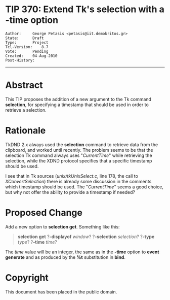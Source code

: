 # TIP 370: Extend Tk's selection with a -time option
	Author:		George Petasis <petasis@iit.demokritos.gr>
	State:		Draft
	Type:		Project
	Tcl-Version:	8.7
	Vote:		Pending
	Created:	04-Aug-2010
	Post-History:
-----

# Abstract

This TIP proposes the addition of a new argument to the Tk command
**selection**, for specifying a timestamp that should be used in order to
retrieve a selection.

# Rationale

TkDND 2.x always used the **selection** command to retrieve data from the
clipboard, and worked until recently. The problem seems to be that the
selection Tk command always uses "_CurrentTime_" while retrieving the
selection, while the XDND protocol specifies that a specific timestamp should
be used.

I see that in Tk sources \(_unix/tkUnixSelect.c_, line 178, the call to
_XConvertSelection_\) there is already some discussion in the comments which
timestamp should be used. The "_CurrentTime_" seems a good choice, but why
not offer the ability to provide a timestamp if needed?

# Proposed Change

Add a new option to **selection get**. Something like this:

 > **selection get** ?**-displayof** _window_? ?**-selection**
   _selection_? ?**-type** _type_? ?**-time** _time_?

The _time_ value will be an integer, the same as in the **-time** option
to **event generate** and as produced by the **%t** substitution in
**bind**.

# Copyright

This document has been placed in the public domain.

